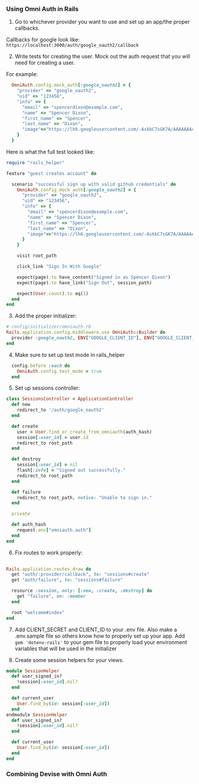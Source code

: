 ### Using Omni Auth in Rails

1.  Go to whichever provider you want to use and set up an app/the proper
callbacks.  

Callbacks for google look like: 
`https://localhost:3000/auth/google_oauth2/callback`

2.  Write tests for creating the user.  Mock out the auth request that you will
need for creating a user.

For example:
```ruby
  OmniAuth.config.mock_auth[:google_oauth2] = {
    "provider" => "google_oauth2",
    "uid" => "123456",
    "info" => {
      "email" => "spencerdixon@example.com",
      "name" => "Spencer Dixon",
      "first_name" => "Spencer",
      "last_name" => "Dixon",
      "image"=>"https://lh6.googleusercontent.com/-AskbC7sGK7A/AAAAAAAAAAI/AAAAAAAAADA/nTDC13Uvcoc/photo.jpg?sz=50"
    }
  }
```

Here is what the full test looked like:

```ruby
require "rails_helper"

feature "guest creates account" do

  scenario "successful sign up with valid github credentials" do
    OmniAuth.config.mock_auth[:google_oauth2] = {
      "provider" => "google_oauth2",
      "uid" => "123456",
      "info" => {
        "email" => "spencerdixon@example.com",
        "name" => "Spencer Dixon",
        "first_name" => "Spencer",
        "last_name" => "Dixon",
        "image"=>"https://lh6.googleusercontent.com/-AskbC7sGK7A/AAAAAAAAAAI/AAAAAAAAADA/nTDC13Uvcoc/photo.jpg?sz=50"
      }
    }

    visit root_path

    click_link "Sign In With Google"

    expect(page).to have_content("Signed in as Spencer Dixon")
    expect(page).to have_link("Sign Out", session_path)

    expect(User.count).to eq(1)
  end
end
```

3.  Add the proper initializer:

```ruby
# config/initializer/omniauth.rb
Rails.application.config.middleware.use OmniAuth::Builder do
  provider :google_oauth2, ENV["GOOGLE_CLIENT_ID"], ENV["GOOGLE_CLIENT_SECRET"]
end
```

4.  Make sure to set up test mode in rails_helper

```ruby
  config.before :each do
    OmniAuth.config.test_mode = true
  end
```

5.  Set up sessions controller:

```ruby
class SessionsController < ApplicationController
  def new
    redirect_to '/auth/google_oauth2'
  end

  def create
    user = User.find_or_create_from_omniauth(auth_hash)
    session[:user_id] = user.id
    redirect_to root_path
  end

  def destroy
    session[:user_id] = nil
    flash[:info] = "Signed out successfully."
    redirect_to root_path
  end

  def failure
    redirect_to root_path, notice: "Unable to sign in."
  end

  private

  def auth_hash
    request.env["omniauth.auth"]
  end
end
```

6.  Fix routes to work properly:

```ruby
 
Rails.application.routes.draw do
  get "auth/:provider/callback", to: "sessions#create"
  get "auth/failure", to: "sessions#failure"

  resource :session, only: [:new, :create, :destroy] do
    get "failure", on: :member
  end

  root "welcome#index"
end
```

7.  Add CLIENT_SECRET and CLIENT_ID to your .env file.  Also make a .env.sample
file so others know how to properly set up your app.  Add `gem 'dotenv-rails'`
to your gem file to properly load your environment variables that will be used
in the initializer

8.  Create some session helpers for your views.


```ruby
module SessionHelper
  def user_signed_in?
    !session[:user_id].nil?
  end

  def current_user
    User.find_by(id: session[:user_id])
  end
endmodule SessionHelper
  def user_signed_in?
    !session[:user_id].nil?
  end

  def current_user
    User.find_by(id: session[:user_id])
  end
end
```

### Combining Devise with Omni Auth
